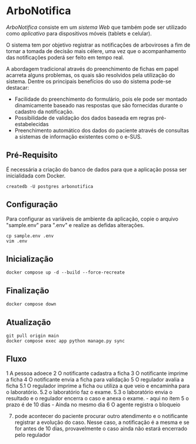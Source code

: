 # ArboNotifica

*ArboNotifica* consiste em um *sistema Web* que também pode ser utilizado como *aplicativo* para dispositivos móveis (tablets e celular).
    
O sistema tem por objetivo registrar as notificações de arboviroses a fim de tornar a tomada de decisão mais célere, uma vez que o acompanhamento das notificações poderá ser feito em tempo real.

A abordagem tradicional através do preenchimento de fichas em papel acarreta alguns problemas, os quais são resolvidos pela utilização do sistema. Dentre os principais benefícios do uso do sistema pode-se destacar:
- Facilidade do preenchimento do formulário, pois ele pode ser montado dinamicamente baseado nas respostas que são fornecidas durante o cadastro da notificação.
- Possibilidade de validação dos dados baseada em regras pré-estabelecidas
- Preenchimento automático dos dados do paciente através de consultas a sistemas de informação existentes como o e-SUS.



## Pré-Requisito

É necessária a criação do banco de dados para que a aplicação possa ser inicialidada com Docker.

```
createdb -U postgres arbonotifica
```

## Configuração

Para configurar as variáveis de ambiente da aplicação, copie o arquivo "sample.env" para ".env" e realize as defidas alterações.

```
cp sample.env .env
vim .env
```

## Inicialização

```
docker compose up -d --build --force-recreate
```

## Finalização

```
docker compose down
```

## Atualização

```
git pull origin main
docker compose exec app python manage.py sync
```

## Fluxo

1 A pessoa adoece
2 O notificante cadastra a ficha
3 O notificante imprime a ficha
4 O notificante envia a ficha para validação
5 O regulador avalia a ficha
5.1 O regulador imprime a ficha ou utiliza a que veio e encaminha para o laboratório.
5.2 o laboratório faz o exame.
5.3 o laboratório envia o resultado e o regulador encerra o caso e anexa o exame. - aqui no item 5 o prazo é de 10 dias -
Ainda no mesmo dia
6 O agente registra o bloqueio

7) pode acontecer do paciente procurar outro atendimento e o notificante registrar a evolução do caso. Nesse caso, a notificação é a mesma e se for antes de 10 dias, provavelmente o caso ainda não estará encerrado pelo regulador